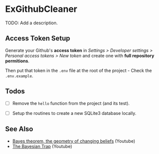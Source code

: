 # ExGithubCleaner

TODO: Add a description.


## Access Token Setup

Generate your Github's **access token** in *Settings > Developer settings >
Personal access tokens > New token* and create one with **full repository
permitions**.

Then put that token in the `.env` file at the root of the project - Check the
`.env.example`.


## Todos

+ [ ]   Remove the `hello` function from the project (and its test).
+ [ ]   Setup the routines to create a new SQLite3 database locally.


## See Also

+ [Bayes theorem, the geometry of changing beliefs](https://youtu.be/HZGCoVF3YvM) (Youtube)
+ [The Bayesian Trap](https://youtu.be/R13BD8qKeTg) (Youtube)
